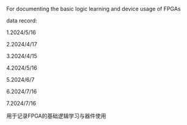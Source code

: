 For documenting the basic logic learning and device usage of FPGAs

data record:

1.2024/5/16

2.2024/4/17

3.2024/4/15

4.2024/5/16

5.2024/6/7

6.2024/7/16

7.2024/7/16

用于记录FPGA的基础逻辑学习与器件使用
